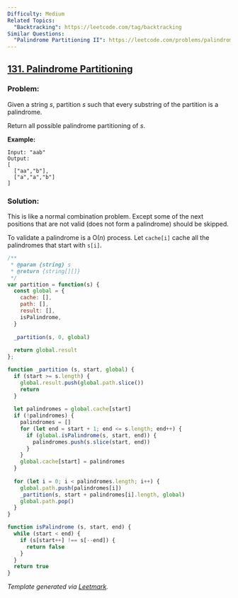 ```yaml
---
Difficulty: Medium
Related Topics:
  "Backtracking": https://leetcode.com/tag/backtracking
Similar Questions:
  "Palindrome Partitioning II": https://leetcode.com/problems/palindrome-partitioning-ii
---
```


## [131. Palindrome Partitioning](https://leetcode.com/problems/palindrome-partitioning/description/)

### Problem:

Given a string *s*, partition *s* such that every substring of the partition is a palindrome.

Return all possible palindrome partitioning of *s*.

**Example:**

```
Input: "aab"
Output:
[
  ["aa","b"],
  ["a","a","b"]
]

```

### Solution:

This is like a normal combination problem. Except some of the next positions that are not valid (does not form a palindrome) should be skipped.

To validate a palindrome is a O(*n*) process. Let `cache[i]` cache all the palindromes that start with `s[i]`.

```javascript
/**
 * @param {string} s
 * @return {string[][]}
 */
var partition = function(s) {
  const global = {
    cache: [],
    path: [],
    result: [],
    isPalindrome,
  }
  
  _partition(s, 0, global)
  
  return global.result
};

function _partition (s, start, global) {
  if (start >= s.length) {
    global.result.push(global.path.slice())
    return
  }
  
  let palindromes = global.cache[start]
  if (!palindromes) {
    palindromes = []
    for (let end = start + 1; end <= s.length; end++) {
      if (global.isPalindrome(s, start, end)) {
        palindromes.push(s.slice(start, end))
      }
    }
    global.cache[start] = palindromes
  }
  
  for (let i = 0; i < palindromes.length; i++) {
    global.path.push(palindromes[i])
    _partition(s, start + palindromes[i].length, global)
    global.path.pop()
  }
}

function isPalindrome (s, start, end) {
  while (start < end) {
    if (s[start++] !== s[--end]) {
      return false
    }
  }
  return true
}
```

*Template generated via [Leetmark](https://github.com/crimx/crx-leetmark).*

